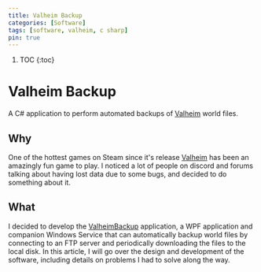 ```yaml
---
title: Valheim Backup
categories: [Software]
tags: [software, valheim, c sharp]
pin: true
---
```

1. TOC
{:toc}

# Valheim Backup

A C# application to perform automated backups of [Valheim](https://store.steampowered.com/app/892970/Valheim/) world files.

## Why
One of the hottest games on Steam since it's release [Valheim](https://store.steampowered.com/app/892970/Valheim/) has been an amazingly fun game to play. I noticed a lot of people on discord and forums talking about having lost data due to some bugs, and decided to do something about it.

## What
I decided to develop the [ValheimBackup](https://github.com/slimnate/ValheimBackup) application, a WPF application and companion Windows Service that can automatically backup world files by connecting to an FTP server and periodically downloading the files to the local disk. In this article, I will go over the design and development of the software, including details on problems I had to solve along the way.